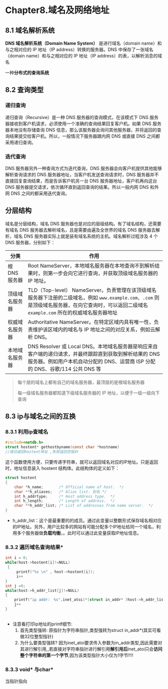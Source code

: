 # Chapter8.域名及网络地址



##    8.1  域名解析系统

  **DNS 域名解析系统（Domain Name System）** 是进行域名（domain name）和与之相对应的 IP 地址（IP address）转换的服务器。DNS 中保存了一张域名（domain name）和与之相对应的 IP 地址（IP address）的表，以解析消息的域名

一种**分布式的查询系统**

##   8.2 查询类型

### 递归查询

递归查询（Recursive）是一种 DNS 服务器的查询模式，在该模式下 DNS 服务器接收到客户机请求，必须使用一个准确的查询结果回复客户机。如果 DNS 服务器本地没有存储查询 DNS 信息，那么该服务器会询问其他服务器，并将返回的查询结果提交给客户机。所以，一般情况下服务器跟内网 DNS 或直接 DNS 之间都采用递归查询。

### 迭代查询

DNS 服务器另外一种查询方式为迭代查询，DNS 服务器会向客户机提供其他能够解析查询请求的 DNS 服务器地址，当客户机发送查询请求时，DNS 服务器并不直接回复查询结果，而是告诉客户机另一台 DNS 服务器地址，客户机再向这台 DNS 服务器提交请求，依次循环直到返回查询的结果。所以一般内网 DNS 和外网 DNS 之间的都采用迭代查询。

## 分层结构

域名是分层结构，域名 DNS 服务器也是对应的层级结构。有了域名结构，还需要有域名 DNS 服务器去解析域名，且是需要由遍及全世界的域名 DNS 服务器去解析，域名 DNS 服务器实际上就是装有域名系统的主机。域名解析过程涉及 4 个 DNS 服务器，分别如下：

| 分类           | 作用                                                         |
| -------------- | ------------------------------------------------------------ |
| 根 DNS 服务器  | Root NameServer，本地域名服务器在本地查询不到解析结果时，则第一步会向它进行查询，并获取顶级域名服务器的 IP 地址。 |
| 顶级域名服务器 | TLD（Top-level） NameServer。负责管理在该顶级域名服务器下注册的二级域名，例如 `www.example.com`、`.com` 则是顶级域名服务器，在向它查询时，可以返回二级域名 `example.com` 所在的权威域名服务器地址 |
| 权威域名服务器 | Authoritative NameServer。在特定区域内具有唯一性，负责维护该区域内的域名与 IP 地址之间的对应关系，例如云解析 DNS。 |
| 本地域名服务器 | DNS Resolver 或 Local DNS。本地域名服务器是响应来自客户端的递归请求，并最终跟踪直到获取到解析结果的 DNS 服务器。例如用户本机自动分配的 DNS、运营商 ISP 分配的 DNS、谷歌/114 公共 DNS 等 |

> 每个层的域名上都有自己的域名服务器，最顶层的是根域名服务器
>
> 每一级域名服务器都知道下级域名服务器的 IP 地址，以便于一级一级向下查询



##   8.3 ip与域名之间的互换

###     8.3.1 利用ip查域名

```c
#include<netdb.h>
struct hostent* gethostbyname(const char *hostname)
//成功返回hostent地址 ,失败返回空指针
```

这个函数使用方便，只要传递字符串，就可以返回域名对应的IP地址。只是返回时，地址信息装入 hostent 结构体。此结构体的定义如下：

```c++
struct hostent
{
    char *h_name;       /* Official name of host.  */
    char **h_aliases;   /* Alias list. 别名 */
    int h_addrtype;     /* Host address type.  */
    int h_length;       /* Length of address.  */
    char **h_addr_list; /* List of addresses from name server.  */
}
```

- h_addr_list：这个是最重要的的成员。通过此变量以整数形式保存域名相对应的IP地址。另外，用户比较多的网站有可能分配多个IP地址给同一个域名，利用多个服务器做**负载均衡**，。此时可以通过此变量获取IP地址信息。

  

###  8.3.2 遍历域名查询结果*

```c
int i = 0; 
while(host->hostent[i]!=NULL)
 {
     printf("%s \n" , host->hostent[i]);
     i++
}
int j =0;
while(host->h_addr_list[j]!=NULL)
{
    printf("ip addr:　%s",inet_atoi(*(struct in_addr* )host->h_addr_list[j]));
    j++
}
 
```

- 注意看打印ip地址的printf细节:
  1.  首先类型强转: 原指针为字符串指针,类型强转为struct in_addr*(其实可看做32位整型指针)  
  2.  为什么要类型强转?  因为inet_atoi要求传入参数为in_addr类型,因此需要对其进行解引用,,若直接对字符串指针进行解引用**解引用后**inet_atoi只会**访问整个字符串的第一个字节**,因为该类型指针大小仅为1字节!!!!

### 8.3.3 void* 与char*

当指针指向